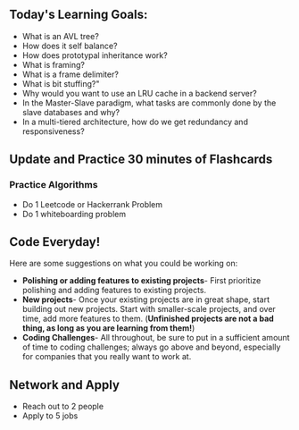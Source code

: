 ## Today's Learning Goals:

- What is an AVL tree?
- How does it self balance?
- How does prototypal inheritance work?
- What is framing?
- What is a frame delimiter?
- What is bit stuffing?"
- Why would you want to use an LRU cache in a backend server?
- In the Master-Slave paradigm, what tasks are commonly done by the slave databases and why?
- In a multi-tiered architecture, how do we get redundancy and responsiveness?

## Update and Practice 30 minutes of Flashcards

### Practice Algorithms
* Do 1 Leetcode or Hackerrank Problem
* Do 1 whiteboarding problem

## Code Everyday!

Here are some suggestions on what you could be working on:

* **Polishing or adding features to existing projects**- First prioritize polishing and adding features to existing projects.
* **New projects**- Once your existing projects are in great shape, start building out new projects. Start with smaller-scale projects, and over time, add more features to them. (**Unfinished projects are not a bad thing, as long as you are learning from them!**)
* **Coding Challenges**- All throughout, be sure to put in a sufficient amount of time to coding challenges; always go above and beyond, especially for companies that you really want to work at.

## Network and Apply

* Reach out to 2 people
* Apply to 5 jobs